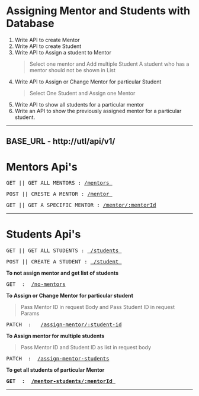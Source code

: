 # Assigning Mentor and Students with Database


1. Write API to create Mentor
2. Write API to create Student
3. Write API to Assign a student to Mentor
      > Select one mentor and Add multiple Student 
      > A student who has a mentor should not be shown in List
4. Write API to Assign or Change Mentor for particular Student
      > Select One Student and Assign one Mentor
5. Write API to show all students for a particular mentor
6. Write an API to show the previously assigned mentor for a particular student.

-------------------------------------------------

## BASE_URL - <a>http://utl/api/v1/</a>

# Mentors Api's

<pre>GET || GET ALL MENTORS : <a href="https://URL/api/v1/mentors">/mentors </a></pre>

<pre>POST || CRESTE A MENTOR : <a href="https://URL/api/v1/mentor">/mentor </a></pre>

<pre>GET || GET A SPECIFIC MENTOR : <a href="https://URL/api/v1/mentor/:mentorId">/mentor/:mentorId</a></pre>

--------------------------------------------------

# Students Api's

<pre>GET || GET ALL STUDENTS : <a href="https://URL/api/v1/students"> /students </a></pre>

<pre>POST || CREATE A STUDENT : <a href="https://URL/api/v1/student"> /student </a></pre>

<b>To not assign mentor and get list of students </b>

<pre>GET  :  <a href="https://URL/api/v1/no-mentors">/no-mentors</a></pre>

<b> To Assign or Change Mentor for particular student </b>
  > Pass Mentor ID in request Body and Pass Student ID in request Params

<pre>PATCH  :   <a href="https://URL/api/v1/assign-mentor/">/assign-mentor/:student-id</a> </pre>

<b> To Assign mentor for multiple students </b>
  > Pass Mentor ID and Student ID as list in request body
 
<pre>PATCH  :  <a href="https://URL/api/v1/assign-mentor-students">/assign-mentor-students</a> </pre>

<b> To get all students of particular Mentor

<pre>GET  :  <a href="https://URL/api/v1/mentor-students/:mentorId">/mentor-students/:mentorId </a></pre>

------------------------------------------------